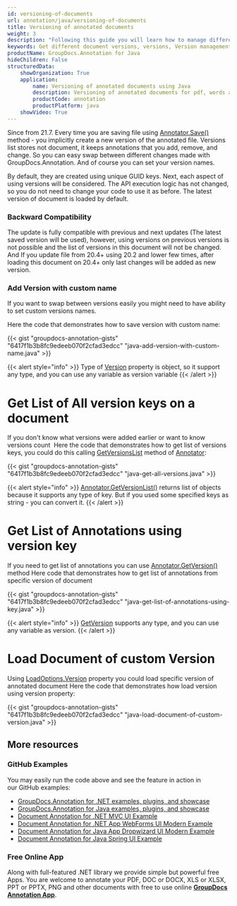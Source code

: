 ```yaml
---
id: versioning-of-documents
url: annotation/java/versioning-of-documents
title: Versioning of annotated documents
weight: 3
description: "Following this guide you will learn how to manage different versions of document using GroupDocs.Annotation for Java API."
keywords: Get different document versions, versions, Version management
productName: GroupDocs.Annotation for Java
hideChildren: False
structuredData:
    showOrganization: True
    application:
        name: Versioning of annotated documents using Java
        description: Versioning of annotated documents for pdf, words and other documents natively on mac, windows or ubuntu with high performance using Java language and GroupDocs.Annotation for Java APIs
        productCode: annotation
        productPlatform: java 
    showVideo: True
---
```

Since from 21.7.
Every time you are saving file using [Annotator.Save()](https://apireference.groupdocs.com/annotation/java/com.groupdocs.annotation/Annotator#save(java.io.InputStream)) method - you implicitly create a new version of the annotated file. Versions list stores not document, it keeps annotations that you add, remove, and change. So you can easy swap between different changes made with GroupDocs.Annotation. And of course you can set your version names.

By default, they are created using unique GUID keys. Next, each aspect of using versions will be considered. The API execution logic has not changed, so you do not need to change your code to use it as before. The latest version of document is loaded by default. 

### Backward Compatibility

The update is fully compatible with previous and next updates (The latest saved version will be used), however, using versions on previous versions is not possible and the list of versions in this document will not be changed. And If you update file from 20.4+ using 20.2 and lower few times, after loading this document on 20.4+ only last changes will be added as new version.

### Add Version with custom name

If you want to swap between versions easily you might need to have ability to set custom versions names.

  
Here the code that demonstrates how to save version with custom name:

{{< gist "groupdocs-annotation-gists" "6417f1b3b8fc9edeeb070f2cfad3edcc" "java-add-version-with-custom-name.java" >}}

{{< alert style="info" >}}
Type of [Version](https://apireference.groupdocs.com/java/annotation/com.groupdocs.annotation.options/saveoptions/) property is object, so it support any type, and you can use any variable as version variable
{{< /alert >}}
# Get List of All version keys on a document
If you don't know what versions were added earlier or want to know versions count 
Here the code that demonstrates how to get list of versions keys, you could do this calling [GetVersionsList](https://apireference.groupdocs.com/annotation/java/com.groupdocs.annotation/Annotator#getversionslist) method of [Annotator](https://apireference.groupdocs.com/java/annotation/com.groupdocs.annotation/annotator):

{{< gist "groupdocs-annotation-gists" "6417f1b3b8fc9edeeb070f2cfad3edcc" "java-get-all-versions.java" >}}

{{< alert style="info" >}}
[Annotator.GetVersionList()](https://apireference.groupdocs.com/annotation/java/com.groupdocs.annotation/Annotator#getversionslist) returns list of objects because it supports any type of key. But if you used some specified keys as string - you can convert it.
{{< /alert >}}
# Get List of Annotations using version key
If you need to get list of annotations you can use [Annotator.GetVersion()](https://apireference.groupdocs.com/annotation/java/com.groupdocs.annotation/Annotator#getversionslist) method
Here code that demonstrates how to get list of annotations from specific version of document

{{< gist "groupdocs-annotation-gists" "6417f1b3b8fc9edeeb070f2cfad3edcc" "java-get-list-of-annotations-using-key.java" >}}

{{< alert style="info" >}}
[GetVersion](https://apireference.groupdocs.com/annotation/java/com.groupdocs.annotation/Annotator#getversionslist) supports any type, and you can use any variable as version.
{{< /alert >}}
# Load Document of custom Version
Using [LoadOptions.Version](https://apireference.groupdocs.com/java/annotation/com.groupdocs.annotation.options/loadoptions/) property you could load specific version of annotated document
Here the code that demonstrates how load version using version property:

{{< gist "groupdocs-annotation-gists" "6417f1b3b8fc9edeeb070f2cfad3edcc" "java-load-document-of-custom-version.java" >}}

## More resources
### GitHub Examples
You may easily run the code above and see the feature in action in our GitHub examples:
*   [GroupDocs.Annotation for .NET examples, plugins, and showcase](https://github.com/groupdocs-annotation/GroupDocs.Annotation-for-.NET)
*   [GroupDocs.Annotation for Java examples, plugins, and showcase](https://github.com/groupdocs-annotation/GroupDocs.Annotation-for-Java)
*   [Document Annotation for .NET MVC UI Example](https://github.com/groupdocs-annotation/GroupDocs.Annotation-for-.NET-MVC) 
*   [Document Annotation for .NET App WebForms UI Modern Example](https://github.com/groupdocs-annotation/GroupDocs.Annotation-for-.NET-WebForms)
*   [Document Annotation for Java App Dropwizard UI Modern Example](https://github.com/groupdocs-annotation/GroupDocs.Annotation-for-Java-Dropwizard)
*   [Document Annotation for Java Spring UI Example](https://github.com/groupdocs-annotation/GroupDocs.Annotation-for-Java-Spring)
### Free Online App
Along with full-featured .NET library we provide simple but powerful free Apps.
You are welcome to annotate your PDF, DOC or DOCX, XLS or XLSX, PPT or PPTX, PNG and other documents with free to use online **[GroupDocs Annotation App](https://products.groupdocs.app/annotation)**.
